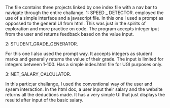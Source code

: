 The file comtains three projects linked by one index file with a nav bar to navigate through the entire challange.
1: SPEED _ DETECTOR.
employed the use of a simple interface and a javascript file.
In this one I used a prompt as oppossed to the general UI from html.
This was just in the spirits of exploration and more practice on code.
The program accepts integer iput from the user and returns feedback based on the value input.


2: STUDENT_GRADE_GENERATOR.

For this one I also used the prompt way.
It accepts integers as student marks and generally returns the value of their grade.
The input is limited for integers between 1-100.
Has a simple index.html file for UGI purposes only.


3: NET_SALARY_CALCULATOR.

In this partic;ar challange, I used the conventional way of the user and sysem interaction.
In the html doc, a user input their salary and the website returns all the deductions made.
It has a very simple UI that just displays the resultd after input of the basic salary.

